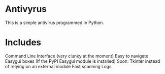 # Antivyrus
This is a simple antivirus programmed in Python.
# Includes
Command Line Interface (very clunky at the moment)
Easy to navigate Easygui boxes (If the PyPI Easygui module is installed)
  Soon: Tkinter instead of relying on an external module
Fast scanning
Logs
